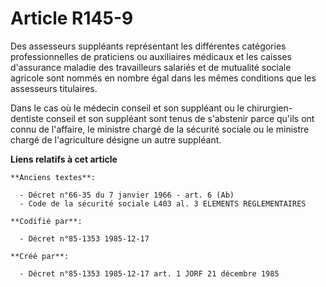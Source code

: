 # Article R145-9

Des assesseurs suppléants représentant les différentes catégories professionnelles de praticiens ou auxiliaires médicaux et
les caisses d'assurance maladie des travailleurs salariés et de mutualité sociale agricole sont nommés en nombre égal dans
les mêmes conditions que les assesseurs titulaires. 

Dans le cas où le médecin conseil et son suppléant ou le chirurgien-dentiste conseil et son suppléant sont tenus de
s'abstenir parce qu'ils ont connu de l'affaire, le ministre chargé de la sécurité sociale ou le ministre chargé de
l'agriculture désigne un autre suppléant.

**Liens relatifs à cet article**

	**Anciens textes**:

	  - Décret n°66-35 du 7 janvier 1966 - art. 6 (Ab)
	  - Code de la sécurité sociale L403 al. 3 ELEMENTS REGLEMENTAIRES

	**Codifié par**:

	  - Décret n°85-1353 1985-12-17

	**Créé par**:

	  - Décret n°85-1353 1985-12-17 art. 1 JORF 21 décembre 1985
